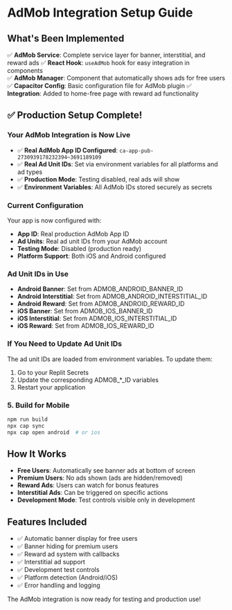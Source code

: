 # AdMob Integration Setup Guide

## What's Been Implemented

✅ **AdMob Service**: Complete service layer for banner, interstitial, and reward ads
✅ **React Hook**: `useAdMob` hook for easy integration in components  
✅ **AdMob Manager**: Component that automatically shows ads for free users
✅ **Capacitor Config**: Basic configuration file for AdMob plugin
✅ **Integration**: Added to home-free page with reward ad functionality

## ✅ Production Setup Complete!

### Your AdMob Integration is Now Live
- ✅ **Real AdMob App ID Configured**: `ca-app-pub-2730939178232394~3691189109`
- ✅ **Real Ad Unit IDs**: Set via environment variables for all platforms and ad types
- ✅ **Production Mode**: Testing disabled, real ads will show
- ✅ **Environment Variables**: All AdMob IDs stored securely as secrets

### Current Configuration
Your app is now configured with:
- **App ID**: Real production AdMob App ID
- **Ad Units**: Real ad unit IDs from your AdMob account
- **Testing Mode**: Disabled (production ready)
- **Platform Support**: Both iOS and Android configured

### Ad Unit IDs in Use
- **Android Banner**: Set from ADMOB_ANDROID_BANNER_ID  
- **Android Interstitial**: Set from ADMOB_ANDROID_INTERSTITIAL_ID
- **Android Reward**: Set from ADMOB_ANDROID_REWARD_ID
- **iOS Banner**: Set from ADMOB_IOS_BANNER_ID
- **iOS Interstitial**: Set from ADMOB_IOS_INTERSTITIAL_ID  
- **iOS Reward**: Set from ADMOB_IOS_REWARD_ID

### If You Need to Update Ad Unit IDs
The ad unit IDs are loaded from environment variables. To update them:
1. Go to your Replit Secrets
2. Update the corresponding ADMOB_*_ID variables
3. Restart your application

### 5. Build for Mobile
```bash
npm run build
npx cap sync
npx cap open android  # or ios
```

## How It Works

- **Free Users**: Automatically see banner ads at bottom of screen
- **Premium Users**: No ads shown (ads are hidden/removed)
- **Reward Ads**: Users can watch for bonus features
- **Interstitial Ads**: Can be triggered on specific actions
- **Development Mode**: Test controls visible only in development

## Features Included

- ✅ Automatic banner display for free users
- ✅ Banner hiding for premium users  
- ✅ Reward ad system with callbacks
- ✅ Interstitial ad support
- ✅ Development test controls
- ✅ Platform detection (Android/iOS)
- ✅ Error handling and logging

The AdMob integration is now ready for testing and production use!
